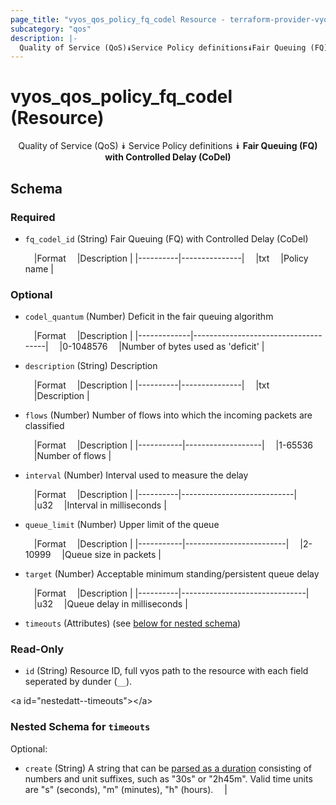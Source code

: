 ```yaml
---
page_title: "vyos_qos_policy_fq_codel Resource - terraform-provider-vyos"
subcategory: "qos"
description: |-
  Quality of Service (QoS)⯯Service Policy definitions⯯Fair Queuing (FQ) with Controlled Delay (CoDel)
---
```


# vyos_qos_policy_fq_codel (Resource)
<center>

Quality of Service (QoS)
⯯
Service Policy definitions
⯯
**Fair Queuing (FQ) with Controlled Delay (CoDel)**


</center>

## Schema

### Required

- `fq_codel_id` (String) Fair Queuing (FQ) with Controlled Delay (CoDel)

    &emsp;|Format  &emsp;|Description  |
    |----------|---------------|
    &emsp;|txt     &emsp;|Policy name  |

### Optional

- `codel_quantum` (Number) Deficit in the fair queuing algorithm

    &emsp;|Format     &emsp;|Description                        |
    |-------------|-------------------------------------|
    &emsp;|0-1048576  &emsp;|Number of bytes used as &#39;deficit&#39;  |
- `description` (String) Description

    &emsp;|Format  &emsp;|Description  |
    |----------|---------------|
    &emsp;|txt     &emsp;|Description  |
- `flows` (Number) Number of flows into which the incoming packets are classified

    &emsp;|Format   &emsp;|Description      |
    |-----------|-------------------|
    &emsp;|1-65536  &emsp;|Number of flows  |
- `interval` (Number) Interval used to measure the delay

    &emsp;|Format  &emsp;|Description               |
    |----------|----------------------------|
    &emsp;|u32     &emsp;|Interval in milliseconds  |
- `queue_limit` (Number) Upper limit of the queue

    &emsp;|Format   &emsp;|Description            |
    |-----------|-------------------------|
    &emsp;|2-10999  &emsp;|Queue size in packets  |
- `target` (Number) Acceptable minimum standing/persistent queue delay

    &emsp;|Format  &emsp;|Description                  |
    |----------|-------------------------------|
    &emsp;|u32     &emsp;|Queue delay in milliseconds  |
- `timeouts` (Attributes) (see [below for nested schema](#nestedatt--timeouts))

### Read-Only

- `id` (String) Resource ID, full vyos path to the resource with each field seperated by dunder (`__`).

&lt;a id=&#34;nestedatt--timeouts&#34;&gt;&lt;/a&gt;
### Nested Schema for `timeouts`

Optional:

- `create` (String) A string that can be [parsed as a duration](https://pkg.go.dev/time#ParseDuration) consisting of numbers and unit suffixes, such as &#34;30s&#34; or &#34;2h45m&#34;. Valid time units are &#34;s&#34; (seconds), &#34;m&#34; (minutes), &#34;h&#34; (hours).  &emsp;|
